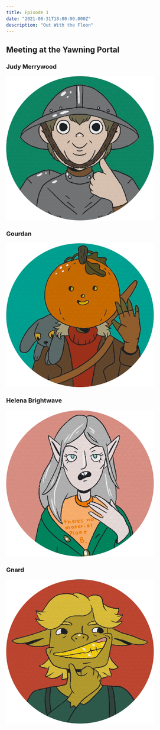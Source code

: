 ```yaml
---
title: Episode 1
date: "2021-08-31T18:00:00.000Z"
description: "Out With the Floon"
---
```


## Meeting at the Yawning Portal

### Judy Merrywood

![Judy Merrywood](./judy.png)

### Gourdan

![Gourdan](./gourdan.png)

### Helena Brightwave

![Helena Brightwave](./helena.png)

### Gnard

![Gnard](./gnard.png)
